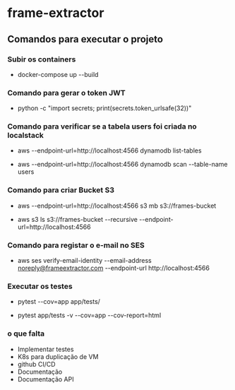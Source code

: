 # frame-extractor

## Comandos para executar o projeto

### Subir os containers

* docker-compose up --build


### Comando para gerar o token JWT

* python -c "import secrets; print(secrets.token_urlsafe(32))"


### Comando para verificar se a tabela users foi criada no localstack

* aws --endpoint-url=http://localhost:4566 dynamodb list-tables

* aws --endpoint-url=http://localhost:4566 dynamodb scan --table-name users


### Comando para criar Bucket S3

* aws --endpoint-url=http://localhost:4566 s3 mb s3://frames-bucket

* aws s3 ls s3://frames-bucket --recursive --endpoint-url=http://localhost:4566

### Comando para registar o e-mail no SES

* aws ses verify-email-identity --email-address noreply@frameextractor.com --endpoint-url http://localhost:4566


### Executar os testes

* pytest --cov=app app/tests/

* pytest app/tests -v --cov=app --cov-report=html


### o que falta
* Implementar testes
* K8s para duplicação de VM
* github CI/CD
* Documentação
* Documentação API